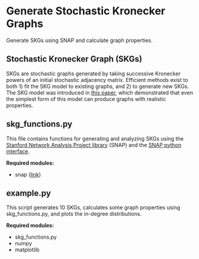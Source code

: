 # Generate Stochastic Kronecker Graphs
Generate SKGs using SNAP and calculate graph properties.

## Stochastic Kronecker Graph (SKGs)
SKGs are stochastic graphs generated by taking successive Kronecker powers of an initial stochastic adjacency matrix. Efficient methods exist to both 1) fit the SKG model to existing graphs, and 2) to generate new SKGs. The SKG model was introduced in [this paper](http://www.jmlr.org/papers/v11/leskovec10a.html), which demonstrated that even the simplest form of this model can produce graphs with realistic properties.

## skg_functions.py
This file contains functions for generating and analyzing SKGs using the [Stanford Network Analysis Project library](https://github.com/snap-stanford/snap) (SNAP) and the [SNAP python interface](http://snap.stanford.edu/snappy/doc/). 

**Required modules:**
* snap ([link](http://snap.stanford.edu/snappy/doc/))

## example.py
This script generates 10 SKGs, calculates some graph properties using skg_functions.py, and plots the in-degree distributions.

**Required modules:**
* skg_functions.py
* numpy
* matplotlib

